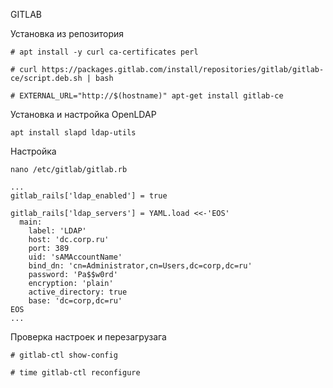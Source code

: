 GITLAB

Установка из репозитория
```
# apt install -y curl ca-certificates perl

# curl https://packages.gitlab.com/install/repositories/gitlab/gitlab-ce/script.deb.sh | bash

# EXTERNAL_URL="http://$(hostname)" apt-get install gitlab-ce
```


Установка и настройка OpenLDAP
```
apt install slapd ldap-utils
```

Настройка
```
nano /etc/gitlab/gitlab.rb
```
```
...
gitlab_rails['ldap_enabled'] = true

gitlab_rails['ldap_servers'] = YAML.load <<-'EOS'
  main:
    label: 'LDAP'
    host: 'dc.corp.ru'
    port: 389
    uid: 'sAMAccountName'
    bind_dn: 'cn=Administrator,cn=Users,dc=corp,dc=ru'
    password: 'Pa$$w0rd'
    encryption: 'plain'
    active_directory: true
    base: 'dc=corp,dc=ru'
EOS
...
```
Проверка настроек и перезагрузага

```
# gitlab-ctl show-config

# time gitlab-ctl reconfigure
```
